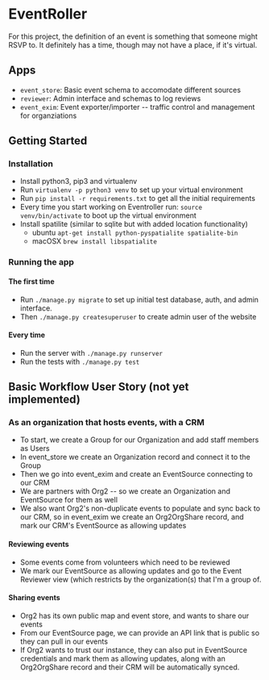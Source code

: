 # EventRoller

For this project, the definition of an event is something that someone might RSVP to.
It definitely has a time, though may not have a place, if it's virtual.

## Apps

 * `event_store`: Basic event schema to accomodate different sources
 * `reviewer`: Admin interface and schemas to log reviews 
 * `event_exim`: Event exporter/importer -- traffic control and management for organziations

## Getting Started
### Installation
- Install python3, pip3 and virtualenv
- Run `virtualenv -p python3 venv` to set up your virtual environment
- Run `pip install -r requirements.txt` to get all the initial requirements
- Every time you start working on Eventroller run: `source venv/bin/activate` to boot up the virtual environment
- Install spatilite (similar to sqlite but with added location functionality)
    - ubuntu `apt-get install python-pyspatialite spatialite-bin`
    - macOSX `brew install libspatialite`


### Running the app
#### The first time
- Run `./manage.py migrate` to set up initial test database, auth, and admin interface.
- Then `./manage.py createsuperuser` to create admin user of the website

#### Every time
- Run the server with  `./manage.py runserver`
- Run the tests with `./manage.py test`

## Basic Workflow User Story (not yet implemented)

### As an organization that hosts events, with a CRM

* To start, we create a Group for our Organization and add staff members as Users
* In event_store we create an Organization record and connect it to the Group
* Then we go into event_exim and create an EventSource connecting to our CRM
* We are partners with Org2 -- so we create an Organization and EventSource for them as well
* We also want Org2's non-duplicate events to populate and sync back to our CRM, so 
  in event_exim we create an Org2OrgShare record, and mark our CRM's EventSource as allowing updates

#### Reviewing events

* Some events come from volunteers which need to be reviewed
* We mark our EventSource as allowing updates and go to the Event Reviewer view
  (which restricts by the organization(s) that I'm a group of.

#### Sharing events

* Org2 has its own public map and event store, and wants to share our events
* From our EventSource page, we can provide an API link that is public so they can pull in our events
* If Org2 wants to trust our instance, they can also put in EventSource credentials and mark them as
  allowing updates, along with an Org2OrgShare record and their CRM will be automatically synced.

